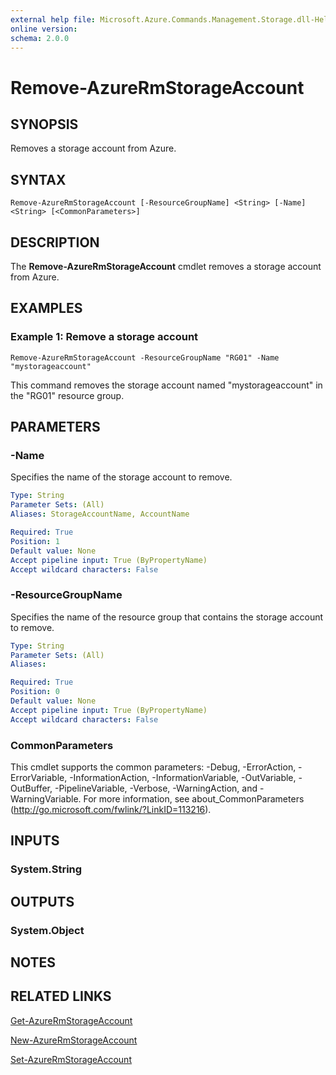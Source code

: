 ```yaml
---
external help file: Microsoft.Azure.Commands.Management.Storage.dll-Help.xml
online version:
schema: 2.0.0
---
```


# Remove-AzureRmStorageAccount

## SYNOPSIS
Removes a storage account from Azure.

## SYNTAX

```
Remove-AzureRmStorageAccount [-ResourceGroupName] <String> [-Name] <String> [<CommonParameters>]
```

## DESCRIPTION
The **Remove-AzureRmStorageAccount** cmdlet removes a storage account from Azure.

## EXAMPLES

### Example 1: Remove a storage account
```
Remove-AzureRmStorageAccount -ResourceGroupName "RG01" -Name "mystorageaccount"
```

This command removes the storage account named "mystorageaccount" in the "RG01" resource group.

## PARAMETERS

### -Name
Specifies the name of the storage account to remove.

```yaml
Type: String
Parameter Sets: (All)
Aliases: StorageAccountName, AccountName

Required: True
Position: 1
Default value: None
Accept pipeline input: True (ByPropertyName)
Accept wildcard characters: False
```

### -ResourceGroupName
Specifies the name of the resource group that contains the storage account to remove.

```yaml
Type: String
Parameter Sets: (All)
Aliases:

Required: True
Position: 0
Default value: None
Accept pipeline input: True (ByPropertyName)
Accept wildcard characters: False
```

### CommonParameters
This cmdlet supports the common parameters: -Debug, -ErrorAction, -ErrorVariable, -InformationAction, -InformationVariable, -OutVariable, -OutBuffer, -PipelineVariable, -Verbose, -WarningAction, and -WarningVariable. For more information, see about_CommonParameters (<http://go.microsoft.com/fwlink/?LinkID=113216>).

## INPUTS

### System.String

## OUTPUTS

### System.Object

## NOTES

## RELATED LINKS

[Get-AzureRmStorageAccount](./Get-AzureRmStorageAccount.md)

[New-AzureRmStorageAccount](./New-AzureRmStorageAccount.md)

[Set-AzureRmStorageAccount](./Set-AzureRmStorageAccount.md)
